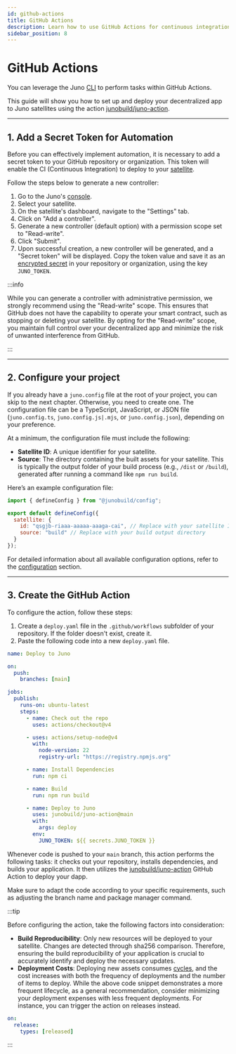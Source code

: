```yaml
---
id: github-actions
title: GitHub Actions
description: Learn how to use GitHub Actions for continuous integration and deployment.
sidebar_position: 8
---
```


# GitHub Actions

You can leverage the Juno [CLI] to perform tasks within GitHub Actions.

This guide will show you how to set up and deploy your decentralized app to Juno satellites using the action [junobuild/juno-action](https://github.com/junobuild/juno-action).

---

## 1. Add a Secret Token for Automation

Before you can effectively implement automation, it is necessary to add a secret token to your GitHub repository or organization. This token will enable the CI (Continuous Integration) to deploy to your [satellite].

Follow the steps below to generate a new controller:

1. Go to the Juno's [console](https://console.juno.build).
2. Select your satellite.
3. On the satellite's dashboard, navigate to the "Settings" tab.
4. Click on "Add a controller".
5. Generate a new controller (default option) with a permission scope set to "Read-write".
6. Click "Submit".
7. Upon successful creation, a new controller will be generated, and a "Secret token" will be displayed. Copy the token value and save it as an [encrypted secret](https://docs.github.com/en/actions/security-guides/encrypted-secrets) in your repository or organization, using the key `JUNO_TOKEN`.

:::info

While you can generate a controller with administrative permission, we strongly recommend using the "Read-write" scope. This ensures that GitHub does not have the capability to operate your smart contract, such as stopping or deleting your satellite. By opting for the "Read-write" scope, you maintain full control over your decentralized app and minimize the risk of unwanted interference from GitHub.

:::

---

## 2. Configure your project

If you already have a `juno.config` file at the root of your project, you can skip to the next chapter. Otherwise, you need to create one. The configuration file can be a TypeScript, JavaScript, or JSON file (`juno.config.ts`, `juno.config.js|.mjs`, or `juno.config.json`), depending on your preference.

At a minimum, the configuration file must include the following:

- **Satellite ID**: A unique identifier for your satellite.
- **Source**: The directory containing the built assets for your satellite. This is typically the output folder of your build process (e.g., `/dist` or `/build`), generated after running a command like `npm run build`.

Here’s an example configuration file:

```javascript
import { defineConfig } from "@junobuild/config";

export default defineConfig({
  satellite: {
    id: "qsgjb-riaaa-aaaaa-aaaga-cai", // Replace with your satellite ID
    source: "build" // Replace with your build output directory
  }
});
```

For detailed information about all available configuration options, refer to the [configuration](../miscellaneous/configuration.mdx) section.

---

## 3. Create the GitHub Action

To configure the action, follow these steps:

1. Create a `deploy.yaml` file in the `.github/workflows` subfolder of your repository. If the folder doesn't exist, create it.
2. Paste the following code into a new `deploy.yaml` file.

```yaml
name: Deploy to Juno

on:
  push:
    branches: [main]

jobs:
  publish:
    runs-on: ubuntu-latest
    steps:
      - name: Check out the repo
        uses: actions/checkout@v4

      - uses: actions/setup-node@v4
        with:
          node-version: 22
          registry-url: "https://registry.npmjs.org"

      - name: Install Dependencies
        run: npm ci

      - name: Build
        run: npm run build

      - name: Deploy to Juno
        uses: junobuild/juno-action@main
        with:
          args: deploy
        env:
          JUNO_TOKEN: ${{ secrets.JUNO_TOKEN }}
```

Whenever code is pushed to your `main` branch, this action performs the following tasks: it checks out your repository, installs dependencies, and builds your application. It then utilizes the [junobuild/juno-action](https://github.com/junobuild/juno-action) GitHub Action to deploy your dapp.

Make sure to adapt the code according to your specific requirements, such as adjusting the branch name and package manager command.

:::tip

Before configuring the action, take the following factors into consideration:

- **Build Reproducibility**: Only new resources will be deployed to your satellite. Changes are detected through sha256 comparison. Therefore, ensuring the build reproducibility of your application is crucial to accurately identify and deploy the necessary updates.
- **Deployment Costs**: Deploying new assets consumes [cycles], and the cost increases with both the frequency of deployments and the number of items to deploy. While the above code snippet demonstrates a more frequent lifecycle, as a general recommendation, consider minimizing your deployment expenses with less frequent deployments. For instance, you can trigger the action on releases instead.

```yaml
on:
  release:
    types: [released]
```

:::

[CLI]: ../miscellaneous/cli.mdx
[satellite]: ../terminology.md#satellite
[cycles]: ../terminology.md#cycles
